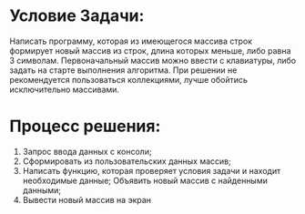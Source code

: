 # Условие Задачи:
Написать программу, которая из имеющегося массива строк формирует новый массив из строк, длина которых меньше, либо равна 3 символам. Первоначальный массив можно ввести с клавиатуры, либо задать на старте выполнения алгоритма.
При решении не рекомендуется пользоваться коллекциями, лучше обойтись исключительно массивами.

# Процесс решения:

1. Запрос ввода данных с консоли;
2. Сформировать из пользовательских данных массив;
3. Написать функцию, которая проверяет условия задачи и находит необходимые данные;
Объявить новый массив с найденными данными;
4. Вывести новый массив на экран
